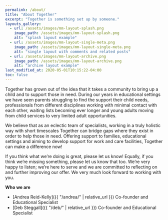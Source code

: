 ```yaml
---
permalink: /about/
title: "About Together"
excerpt: "Together is something set up by someone."
layouts_gallery:
  - url: /assets/images/mm-layout-splash.png
    image_path: /assets/images/mm-layout-splash.png
    alt: "splash layout example"
  - url: /assets/images/mm-layout-single-meta.png
    image_path: /assets/images/mm-layout-single-meta.png
    alt: "single layout with comments and related posts"
  - url: /assets/images/mm-layout-archive.png
    image_path: /assets/images/mm-layout-archive.png
    alt: "archive layout example"
last_modified_at: 2020-05-01T10:15:22-04:00
toc: false
---
```



Together has grown out of the idea that it takes a community to bring up a child and to support those in need. During our years in educational settings we have seen parents struggling to find the support their child needs, professionals from different disciplines working with minimal contact with each other, waiting lists becoming ever longer and young adults moving from child services to very limited adult opportunities.  

We believe that as an eclectic team of specialists, working in a truly holistic way with short timescales Together can bridge gaps where they exist in order to help those in need. 
Offering support to families, educational settings and aiming to develop support for work and care facilities, Together can make a difference now!

If you think what we’re doing is great, please let us know!  Equally, if you think we’re missing something, please let us know that too.  We’re very happy to listen; we’re here to serve and we are committed to reflecting on and further improving our offer.  We very much look forward to working with you.

**Who we are**
- [Andrea Reid-Kelly]({{ "/andrea/" | relative_url }}) Co-founder and Educational Specialist
- [Deb Steggall]({{ "/deb/" | relative_url }}) Co-founder and Educational Specialist
